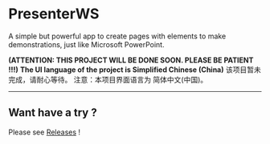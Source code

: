 # PresenterWS
A simple but powerful app to create pages with elements to make demonstrations, just like Microsoft PowerPoint.

**(ATTENTION: THIS PROJECT WILL BE DONE SOON. PLEASE BE PATIENT !!!)**
**The UI language of the project is Simplified Chinese (China)**
该项目暂未完成，请耐心等待。
注意：本项目界面语言为 简体中文(中国)。

------------

## **Want have a try ?**
Please see [Releases](https://github.com/YujunA/PresenterWS/releases/ "Releases") !


